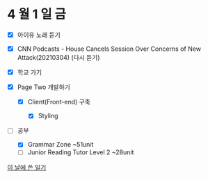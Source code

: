 # 4 월 1 일 금

- [x] 아이유 노래 듣기

- [x] CNN Podcasts - House Cancels Session Over Concerns of New Attack(20210304) (다시 듣기)

- [x] 학교 가기

- [x] Page Two 개발하기

  - [x] Client(Front-end) 구축

    - [x] Styling

- [ ] 공부

  - [x] Grammar Zone ~51unit
  - [ ] Junior Reading Tutor Level 2 ~28unit

[이 날에 쓴 일기](../../../diary/2022/4/1.md)
